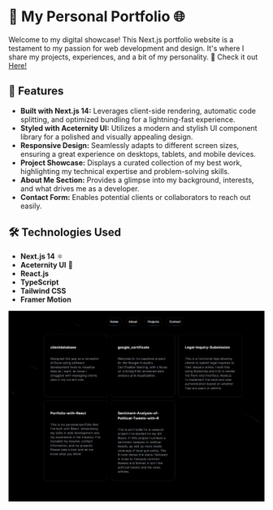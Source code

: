 # 🎨 My Personal Portfolio 🌐

Welcome to my digital showcase! This Next.js portfolio website is a testament to my passion for web development and design. It's where I share my projects, experiences, and a bit of my personality. 🎉 Check it out [Here!](https://portfolio-1vhc22m7o-databases-projects.vercel.app/)

## 🚀 Features

- **Built with Next.js 14:** Leverages client-side rendering, automatic code splitting, and optimized bundling for a lightning-fast experience.
- **Styled with Aceternity UI:** Utilizes a modern and stylish UI component library for a polished and visually appealing design.
- **Responsive Design:** Seamlessly adapts to different screen sizes, ensuring a great experience on desktops, tablets, and mobile devices.
- **Project Showcase:** Displays a curated collection of my best work, highlighting my technical expertise and problem-solving skills.
- **About Me Section:** Provides a glimpse into my background, interests, and what drives me as a developer.
- **Contact Form:** Enables potential clients or collaborators to reach out easily.

## 🛠️ Technologies Used

- **Next.js 14** ⚛️
- **Aceternity UI** 🎨
- **React.js**
- **TypeScript**
- **Tailwind CSS**
- **Framer Motion**

![alt text](image.png)
